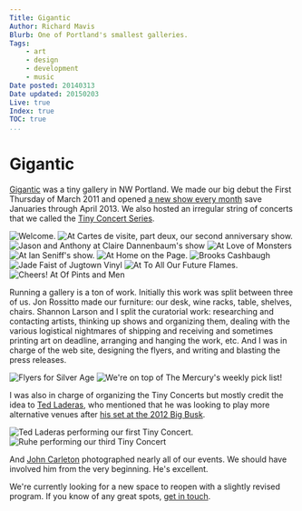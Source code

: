 ```yaml
---
Title: Gigantic
Author: Richard Mavis
Blurb: One of Portland's smallest galleries.
Tags:
    - art
    - design
    - development
    - music
Date posted: 20140313
Date updated: 20150203
Live: true
Index: true
TOC: true
...
```




# Gigantic

[Gigantic][gig] was a tiny gallery in NW Portland. We made our big debut the First Thursday of March 2011 and opened [a new show every month][shows] save Januaries through April 2013. We also hosted an irregular string of concerts that we called the [Tiny Concert Series][tcs].

<div class="img-block">
  <img class="blockimg" src="/images/gigantic/20120202014502.jpg" alt="Welcome." />
  <img class="blockimg" src="/images/gigantic/20130309212.jpg" alt="At Cartes de visite, part deux, our second anniversary show." />
  <img class="blockimg" src="/images/gigantic/20110707008896.jpg" alt="Jason and Anthony at Claire Dannenbaum's show" />
  <img class="blockimg" src="/images/gigantic/20121004006.jpg" alt="At Love of Monsters" />
  <img class="blockimg" src="/images/gigantic/20120405015418.jpg" alt="At Ian Seniff's show." />
  <img class="blockimg" src="/images/gigantic/20120705016910.jpg" alt="At Home on the Page." />
  <img class="blockimg" src="/images/gigantic/20110901002.jpg" alt="Brooks Cashbaugh" />
  <img class="blockimg" src="/images/gigantic/20120906_23.jpg" alt="Jade Faist of Jugtown Vinyl" />
  <img class="blockimg" src="/images/gigantic/20130404062.jpg" alt="At To All Our Future Flames." />
  <img class="blockimg" src="/images/gigantic/20111006011420.jpg" alt="Cheers! At Of Pints and Men" />
</div>

Running a gallery is a ton of work. Initially this work was split between three of us. Jon Rossitto made our furniture: our desk, wine racks, table, shelves, chairs. Shannon Larson and I split the curatorial work: researching and contacting artists, thinking up shows and organizing them, dealing with the various logistical nightmares of shipping and receiving and sometimes printing art on deadline, arranging and hanging the work, etc. And I was in charge of the web site, designing the flyers, and writing and blasting the press releases.

<div class="img-block">
  <img class="blockimg" src="/images/gigantic/IMG_3134.jpg" alt="Flyers for Silver Age" />
  <img class="blockimg" src="/images/gigantic/ttu-merc.jpg" alt="We're on top of The Mercury's weekly pick list!" />
</div>

I was also in charge of organizing the Tiny Concerts but mostly credit the idea to [Ted Laderas][ooray], who mentioned that he was looking to play more alternative venues after [his set at the 2012 Big Busk][oobb].

<div class="img-block">
  <img class="blockimg" src="/images/gigantic/ted-laderas.jpg" alt="Ted Laderas performing our first Tiny Concert." />
  <img class="blockimg" src="/images/gigantic/IMG_4300.jpg" alt="Ruhe performing our third Tiny Concert" />
</div>

And [John Carleton][jc] photographed nearly all of our events. We should have involved him from the very beginning. He's excellent.

We're currently looking for a new space to reopen with a slightly revised program. If you know of any great spots, [get in touch][email].



[gig]: http://giganticgallery.info/
[shows]: http://giganticgallery.info/past
[tcs]: http://giganticgallery.info/tiny-concert-series/past
[ooray]: http://15people.net/
[oobb]: http://waveguideaudio.bandcamp.com/album/from-street-level-live-at-the-big-busk-7-28-12
[jc]: http://johncarleton.tumblr.com/
[email]: mailto:richard@richardmavis.info
